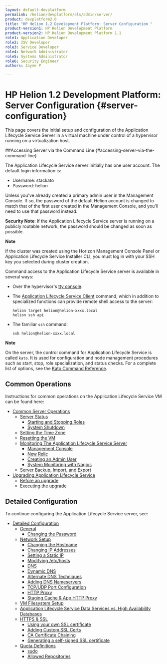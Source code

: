 ```yaml
---
layout: default-devplatform
permalink: /helion/devplatform/als/admin/server/
product: devplatform2.0
title: "HP Helion 1.2 Development Platform: Server Configuration "
product-version1: HP Helion Development Platform
product-version2: HP Helion Development Platform 1.1
role1: Application Developer
role2: ISV Developer 
role3: Service Developer
role4: Network Administrator
role5: Systems Administrator 
role6: Security Engineer
authors: Jayme P

---
```

<!--UNDER REVISION-->

# HP Helion 1.2 Development Platform: Server Configuration {#server-configuration}


This page covers the initial setup and configuration of the Application Lifecycle Service
Server in a virtual machine under control of a hypervisor running on a
virtualization host.

##Accessing Server via the Command Line {#accessing-server-via-the-command-line}

The Application Lifecycle Service server initially has one user account. The default login information is:

* Username: stackato
* Password: helion

Unless you've already created a primary admin user in the Management Console. If so, the password of the default Helion account is changed to match that of the first user created in the Management Console, and you'll need to use that password instead. 

**Security Note**: If the Application Lifecycle Service server is running on a publicly routable network, the password should be changed as soon as possible.

**Note**

 If the cluster was created using the Horizon Management Console Panel or Application Lifecycle Service Installer CLI, you must log in with your SSH key you selected during cluster creation.

Command access to the Application Lifecycle Service server is available in several ways:

-   Over the hypervisor's [tty console](/helion/devplatform/als/user/reference/glossary/#term-tty-console).

-   The [Application Lifecycle Service Client](/helion/devplatform/als/user/reference/client-ref/#command-ref-client) command, which in addition to specialized functions can provide remote shell access to the server:

        helion target helion@helion-xxxx.local
        helion ssh api

-   The familiar `ssh` command:

        ssh helion@helion-xxxx.local

**Note**
<!-- For ssh access on Windows, we recommend [MSYS](http://sourceforge.net/apps/trac/mingw-w64/wiki/MSYS).-->

On the server, the control command for Application Lifecycle Service is called
`kato`. It is used for configuration and node
management procedures such as start, stop, role specialization, and
status checks. For a complete list of options, see the [Kato Command Reference](/helion/devplatform/als/admin/reference/kato-ref/).

Common Operations[](#common-operations "Permalink to this headline")
---------------------------------------------------------------------

Instructions for common operations on the Application Lifecycle Service VM can be found here:

-   [Common Server Operations](/helion/devplatform/als/admin/server/operations/)
    -   [Server Status](/helion/devplatform/als/admin/server/operations/#server-status)
        -   [Starting and Stopping
            Roles](/helion/devplatform/als/admin/server/operations/#starting-and-stopping-roles)
        -   [System Shutdown](/helion/devplatform/als/admin/server/operations/#system-shutdown)
    -   [Setting the Time Zone](/helion/devplatform/als/admin/server/operations/#setting-the-time-zone)
    -   [Resetting the VM](/helion/devplatform/als/admin/server/operations/#resetting-the-vm)
    -   [Monitoring The Application Lifecycle Service
        Server](/helion/devplatform/als/admin/server/operations/#monitoring-the-helion-server)
        -   [Management Console](/helion/devplatform/als/admin/server/operations/#management-console)
        -   [New Relic](/helion/devplatform/als/admin/server/operations/#new-relic)
        -   [Creating an Admin User](/helion/devplatform/als/admin/server/operations/#creating-an-admin-user)
        -   [System Monitoring with Nagios](/helion/devplatform/als/admin/server/operations/#system-monitoring-with-nagios)
    -   [Server Backup, Import, and Export](/helion/devplatform/als/admin/server/operations/#server-backup-import-and-export)
-   [Upgrading Application Lifecycle Service](/helion/devplatform/als/admin/server/upgrade/)
    -   [Before an upgrade](/helion/devplatform/als/admin/server/upgrade/#before-an-upgrade)
    -   [Executing the upgrade](/helion/devplatform/als/admin/server/upgrade/#executing-the-upgrade)

Detailed Configuration[](#detailed-configuration "Permalink to this headline")
-------------------------------------------------------------------------------

To continue configuring the Application Lifecycle Service server, see:

-   [Detailed Configuration](/helion/devplatform/als/admin/server/configuration/)
    -   [General](/helion/devplatform/als/admin/server/configuration/#general)
        -   [Changing the Password](/helion/devplatform/als/admin/server/configuration/#changing-the-password)
    -   [Network Setup](/helion/devplatform/als/admin/server/configuration/#network-setup)
        -   [Changing the
            Hostname](/helion/devplatform/als/admin/server/configuration/#changing-the-hostname)
        -   [Changing IP
            Addresses](/helion/devplatform/als/admin/server/configuration/#changing-ip-addresses)
        -   [Setting a Static
            IP](/helion/devplatform/als/admin/server/configuration/#setting-a-static-ip)
        -   [Modifying
            /etc/hosts](/helion/devplatform/als/admin/server/configuration/#modifying-etc-hosts)
        -   [DNS](/helion/devplatform/als/admin/server/configuration/#dns)
        -   [Dynamic DNS](/helion/devplatform/als/admin/server/configuration/#dynamic-dns)
        -   [Alternate DNS
            Techniques](/helion/devplatform/als/admin/server/configuration/#alternate-dns-techniques)
        -   [Adding DNS
            Nameservers](/helion/devplatform/als/admin/server/configuration/#adding-dns-nameservers)
        -   [TCP/UDP Port
            Configuration](/helion/devplatform/als/admin/server/configuration/#tcp-udp-port-configuration)
        -   [HTTP Proxy](/helion/devplatform/als/admin/server/configuration/#http-proxy)
        -   [Staging Cache & App HTTP
            Proxy](/helion/devplatform/als/admin/server/configuration/#staging-cache-app-http-proxy)
    -   [VM Filesystem Setup](/helion/devplatform/als/admin/server/configuration/#vm-filesystem-setup)
    -   [Application Lifecycle Service Data Services vs. High Availability
        Databases](/helion/devplatform/als/admin/server/configuration/#helion-data-services-vs-high-availability-databases)
    -   [HTTPS & SSL](/helion/devplatform/als/admin/server/configuration/#https-ssl)
        -   [Using your own SSL
            certificate](/helion/devplatform/als/admin/server/configuration/#using-your-own-ssl-certificate)
        -   [Adding Custom SSL Certs](/helion/devplatform/als/admin/server/configuration/#adding-custom-ssl-certs-sni)
        -   [CA Certificate
            Chaining](/helion/devplatform/als/admin/server/configuration/#ca-certificate-chaining)
        -   [Generating a self-signed SSL
            certificate](/helion/devplatform/als/admin/server/configuration/#generating-a-self-signed-ssl-certificate)
    -   [Quota Definitions](/helion/devplatform/als/admin/server/configuration/#quota-definitions)
        -   [sudo](/helion/devplatform/als/admin/server/configuration/#sudo)
        -   [Allowed
            Repositories](/helion/devplatform/als/admin/server/configuration/#allowed-repositories)
